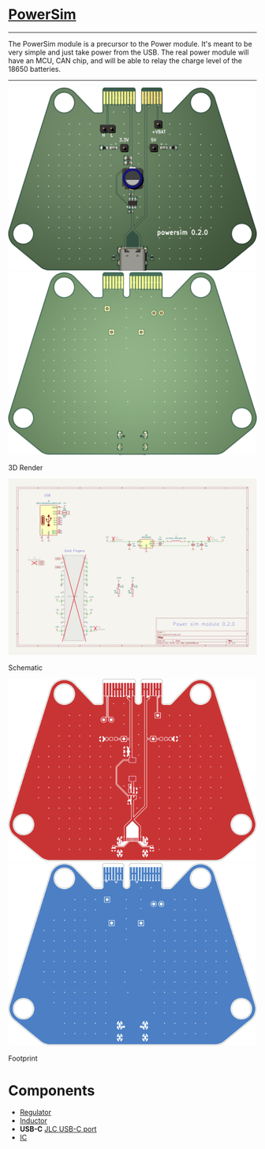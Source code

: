 # [PowerSim](https://github.com/sonicavionics/4in-powersim)

---

The PowerSim module is a precursor to the Power module. It's meant to be very simple and just take power from the USB. The real power module will have an MCU, CAN chip, and will be able to relay the charge level of the 18650 batteries.

---

<div class="image-row">
    <img src="https://raw.githubusercontent.com/sonicavionics/4in-powersim/refs/heads/main/images/board.front.png" alt="3D Render">
    <img src="https://raw.githubusercontent.com/sonicavionics/4in-powersim/refs/heads/main/images/board.back.png" alt="3D Render">
</div>
<p class="image-caption">3D Render</p>

![alt text](https://raw.githubusercontent.com/sonicavionics/4in-powersim/refs/heads/main/images/sch.svg)
<p class="image-caption">Schematic</p>

<div class="image-row">
    <img src="https://raw.githubusercontent.com/sonicavionics/4in-powersim/refs/heads/main/images/pcbf.svg" alt="Front">
    <img src="https://raw.githubusercontent.com/sonicavionics/4in-powersim/refs/heads/main/images/pcbb.svg" alt="Back">
</div>
<p class="image-caption">Footprint</p>

# Components

- [Regulator](https://jlcpcb.com/partdetail/DiodesIncorporated-AP63203WU7/C780769)
- [Inductor](https://jlcpcb.com/partdetail/Tdk-SLF7055T_6R8N2R83PF/C21218)
- **USB-C** [JLC USB-C port](https://jlcpcb.com/partdetail/ShouHan-TYPE_C_16PIN_2MD_073/C2765186)
- [IC](https://www.diodes.com/assets/Datasheets/AP63200-AP63201-AP63203-AP63205.pdf)
